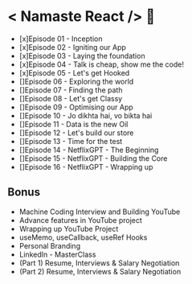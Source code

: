 # < Namaste React /> 🚀
- [x]Episode 01 - Inception 
- [x]Episode 02 - Igniting our App 
- [x]Episode 03 - Laying the foundation 
- [x]Episode 04 - Talk is cheap, show me the code! 
- [x]Episode 05 - Let's get Hooked 
- []Episode 06 - Exploring the world 
- []Episode 07 - Finding the path 
- []Episode 08 - Let's get Classy 
- []Episode 09 - Optimising our App 
- []Episode 10 - Jo dikhta hai, vo bikta hai 
- []Episode 11 - Data is the new Oil 
- []Episode 12 - Let's build our store 
- []Episode 13 - Time for the test 
- []Episode 14 - NetflixGPT - The Beginning 
- []Episode 15 - NetflixGPT - Building the Core 
- []Episode 16 - NetflixGPT - Wrapping up 
## Bonus
- [](Bonus) Machine Coding Interview and Building YouTube 
- [](Bonus) Advance features in YouTube project 
- [](Bonus) Wrapping up YouTube Project 
- [](Bonus) useMemo, useCallback, useRef Hooks 
- [](Bonus) Personal Branding 
- [](Bonus) LinkedIn - MasterClass 
- [](Bonus) (Part 1) Resume, Interviews & Salary Negotiation 
- [](Bonus) (Part 2) Resume, Interviews & Salary Negotiation 